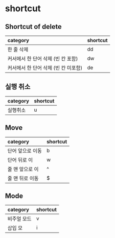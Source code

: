 # shortcut

## Shortcut of delete

| category | shortcut |
| :--- | :--- |
| 한 줄 삭제  | dd |
| 커서에서 한 단어 삭제 \(빈 칸 포함\) | dw |
| 커서에서 한 단어 삭제 \(빈 칸 미포함\) | de |

## 실행 취소

| category | shortcut |
| :--- | :--- |
| 실행취소 | u |

## Move

| category | shortcut |
| :--- | :--- |
| 단어 앞으로 이동 | b |
| 단어 뒤로 이 | w |
| 줄 맨 앞으로 이 | ^ |
| 줄 맨 뒤로 이동 | $ |

## Mode

| category | shortcut |
| :--- | :--- |
| 비주얼 모드 | v |
| 삽입 모 | i |

